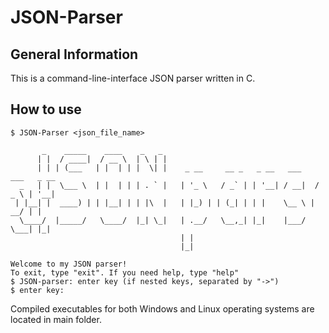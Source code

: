 # JSON-Parser
## General Information
This is a command-line-interface JSON parser written in C.
## How to use
```shell
$ JSON-Parser <json_file_name>

       _    _____    ____    _   _                                              
      | |  / ____|  / __ \  | \ | |                                             
      | | | (___   | |  | | |  \| |    _ __     __ _   _ __   ___    ___   _ __
  _   | |  \___ \  | |  | | | . ` |   | '_ \   / _` | | '__| / __|  / _ \ | '__|
 | |__| |  ____) | | |__| | | |\  |   | |_) | | (_| | | |    \__ \ |  __/ | |   
  \____/  |_____/   \____/  |_| \_|   | .__/   \__,_| |_|    |___/  \___| |_|   
                                      | |                                       
                                      |_|                                       

Welcome to my JSON parser!
To exit, type "exit". If you need help, type "help"
$ JSON-parser: enter key (if nested keys, separated by "->")
$ enter key:
```

Compiled executables for both Windows and Linux operating systems are located in main folder.
